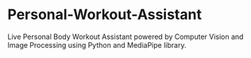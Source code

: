# Personal-Workout-Assistant
Live Personal Body Workout Assistant powered by Computer Vision and Image Processing using Python and MediaPipe library.
